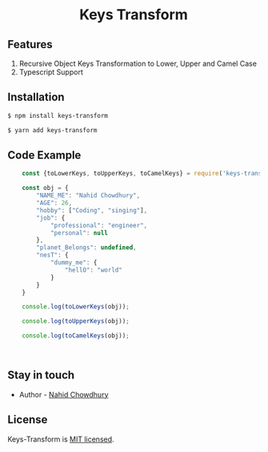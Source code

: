 <h1 align="center">
  Keys Transform
</h1>
  
## Features

1. Recursive Object Keys Transformation to Lower, Upper and Camel Case
2. Typescript Support

## Installation

```bash
$ npm install keys-transform
```

```bash
$ yarn add keys-transform
```


## Code Example

```js
    const {toLowerKeys, toUpperKeys, toCamelKeys} = require('keys-transform');

    const obj = {
        "NAME_ME": "Nahid Chowdhury",
        "AGE": 26,
        "hobby": ["Coding", "singing"],
        "job": {
            "professional": "engineer",
            "personal": null
        },
        "planet_Belongs": undefined,
        "nesT": {
            "dummy_me": {
                "hellO": "world"
            }
        }
    }

    console.log(toLowerKeys(obj));

    console.log(toUpperKeys(obj));

    console.log(toCamelKeys(obj));

  
```

## Stay in touch

- Author - [Nahid Chowdhury](https://bd.linkedin.com/in/nahid-chowdhury)


## License

Keys-Transform is [MIT licensed](LICENSE).
